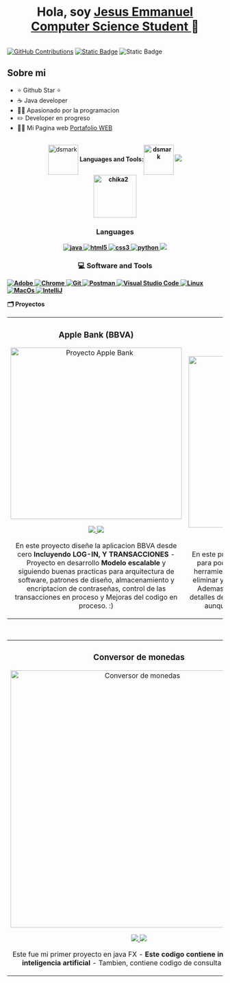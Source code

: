 <div align="center">
<h1 align="center">Hola, soy <a href="">Jesus Emmanuel Computer Science Student </a> 👋</h1>
</div>
<img src="">

[![GitHub Contributions](https://img.shields.io/badge/Contributions-15-green)](https://github.com/ByEmmanuel)
[![Static Badge](https://img.shields.io/badge/Label-Proyecto_En_Desarrollo-green?style=social&logo=Github&logoColor=black&label=ByEmmanuel&color=red&link=https%3A%2F%2Fgithub.com%2FByEmmanuel%2FApp-Banco)](https://github.com/ByEmmanuel/App-Banco)
![Static Badge](https://img.shields.io/badge/Label-Instagram-%23F56040?style=social&logo=Instagram&logoColor=%23F56040&label=Mira%20mi%20perfil&labelColor=whitr&color=green&link=https%3A%2F%2Fwww.instagram.com%2Fscience_emma01%3Figsh%3DMXJtOTZvdzE5OG1ucQ%253D%253D%26utm_source%3Dqr)

## Sobre mi

- ⭐ Github Star ⭐ 
- ☕️ Java developer
- 🏋️‍♀️ Apasionado por la programacion 
- ✏️ Developer en progreso
- 🧑‍🏫 Mi Pagina web [Portafolio WEB](byemmanuel.github.io)
<br>
<div align="center">
 <img alt="dsmark" align="center" height="70px" width="70px" src="https://c.tenor.com/cXlrPENTVkEAAAAi/chika-dance.gif"> <b> Languages and Tools:<img alt="dsmark" align="center" height="70px" width="70px"   
 src="https://c.tenor.com/cXlrPENTVkEAAAAi/chika-dance.gif">
 <img src="https://user-images.githubusercontent.com/73097560/115834477-dbab4500-a447-11eb-908a-139a6edaec5c.gif">
 <br>
 <img alt="chika2" height="100px" width="100px" src="https://c.tenor.com/6jF-Xg5Z11YAAAAi/fujiwara-chika.gif">
  
</div>


<h3 align="center">Languages</h3>
<p align="center">
  <a href="https://www.java.com" target="_blank"> 
    <img src="https://img.shields.io/badge/Java-007396.svg?style=for-the-badge&logo=java&logoColor=white" 
      alt="java"/> 
  </a>
  <a href="https://www.w3.org/html/" target="_blank"> 
    <img src="https://img.shields.io/badge/html-E34F26.svg?style=for-the-badge&logo=html5&logoColor=white"
      alt="html5"/> 
  </a>
  <a href="https://www.w3schools.com/css/" target="_blank">
    <img src="https://img.shields.io/badge/css-1572B6.svg?style=for-the-badge&logo=css3&logoColor=white"
      alt="css3"/>
  </a>
   <a href="https://www.python.org/" target="_blank">
    <img src="https://img.shields.io/badge/Python-python?style=for-the-badge&logo=python&logoColor=%23ECF000&labelColor=white&color=blue&link=www.python.org"
     alt="python"/>
   </a>
	<a href="https://www.mysql.com/" target="_blank">
		<img src="https://img.shields.io/badge/MySQL-a?style=for-the-badge&logo=mySQL&logoColor=black&labelColor=white&color=%233C00FF">
	</a>
</p>


<h3 align="center">💻 Software and Tools</h3>
<p>
    <a href="#">
		<img alt="Adobe" src="https://img.shields.io/badge/Adobe%20-%23FF0000.svg?style=for-the-badge&logo=adobe&logoColor=white">
	</a>
    <a href="#">
		<img alt="Chrome" src="https://img.shields.io/badge/Chrome-3DDC84?style=for-the-badge&logo=google-chrome&logoColor=white">
	</a>
    <a href="#">
		<img alt="Git" src="https://img.shields.io/badge/Git%20-%23F05033.svg?style=for-the-badge&logo=git&logoColor=white">
	</a>
    <a href="#">
		<img alt="Postman" src="https://img.shields.io/badge/Postman-FF6C37?style=for-the-badge&logo=postman&logoColor=white">
	</a>
    <a href="#">
		<img alt="Visual Studio Code" src="https://img.shields.io/badge/Visual%20Studio%20Code-0078d7.svg?style=for-the-badge&logo=visual-studio-code&logoColor=white"> 
    </a>
    <a href="#">
		<img alt="Linux" src="https://img.shields.io/badge/Linux-a?style=for-the-badge&logo=Linux&logoColor=black&labelColor=%2380FF00&color=%23ECFF00">
	</a>
    <a href="#">
		<img alt="MacOs" src="https://img.shields.io/badge/MacOS-a?style=for-the-badge&logo=Apple&logoColor=black&labelColor=white&color=black">
	</a>
    <a href="#">
		<img alt="IntelliJ" src="https://img.shields.io/badge/IntelliJ_IDEA-a?style=for-the-badge&logo=IntelliJ%20IDEA&logoColor=black&labelColor=white&color=blue">
	</a>
</p

<h3 align="center">🗂️ Proyectos</h3>
<table>
<tr>
<td width="50%">
<h3 align="center">Apple Bank (BBVA)</h3>
<div align="center">
<a href="https://github.com/ByEmmanuel/App-Banco" target="_blank">
	<img src="https://i.imgur.com/rdNAcY6.jpg" width="400" alt="Proyecto Apple Bank"></a>
<p>
<a href="https://github.com/ByEmmanuel/App-Banco" target="_blank">
	<img src="https://img.shields.io/badge/CÓDIGO-ff9?style=for-the-badge&logo=github&logoColor=black">
</a>
<a href="Link A Youtube" target="_blank">
	<img src="https://img.shields.io/badge/-Youtube-green?style=for-the-badge&color=fbfc40">
</a>
</p>
<p>En este proyecto diseñe la aplicacion BBVA desde cero <strong>Incluyendo LOG-IN, Y TRANSACCIONES </strong> - Proyecto en desarrollo <strong>Modelo escalable</strong> y siguiendo buenas practicas para arquitectura de software, patrones de diseño, almacenamiento y encriptacion de contraseñas, <italic>control de las transacciones en proceso </italic> y Mejoras del codigo en proceso. :)</p>
</div>
                                                                                      
</td>

<td width="50%">
               <br>
<h3 align="center">Hotel Alura</h3>
<div align="center">                                       
<a href="Link a github" target="_blank">
	<img src="https://i.imgur.com/i3cSodR.png" width="400" alt="Hotel Alura"></a>
<br>
<p>
<a href="Link a github" target="_blank">
<img src="https://img.shields.io/badge/C%C3%93DIGO-80ffaa?style=for-the-badge&logo=github&logoColor=black">
</a>
<a href="Link A Youtube" target="_blank">
<img src="https://img.shields.io/badge/-Youtube-green?style=for-the-badge&color=3fFD7f">
</a>
</p>
</p>En este proyecto diseño <strong>Un Sistema de hospedaje</strong> para poder Realizar reservas, y los admin tienes herramientas adicionales como aceptar, cancelar, eliminar y agregar nuevas reservas de los clientes, <italic> Ademas, los clientes pueden gestionar y ver los detalles de su reserva</italic> Este proyecto esta terminado, aunque en un futuro me gustaría mejorarlo. </p>
</div>                                                             
</table>                                                                                 
</div>
<br>

<table>
<tr>
<td width="50%">
<h3 align="center">Conversor de monedas</h3>
<div align="center">
<a href="https://github.com/ByEmmanuel/Conversor-De-Monedas" target="_blank">
	<img src="https://i.imgur.com/o6rTcYO.png" width="600" alt="Conversor de monedas"></a>
<p>
<a href="https://imgur.com/q6mWTuC" target="_blank">
<img src="https://img.shields.io/badge/CÓDIGO-ff9?style=for-the-badge&logo=github&logoColor=black">
</a>
<a href="Link A youtube" target="_blank">
<img src="https://img.shields.io/badge/-Youtube-green?style=for-the-badge&color=fbfc40">
</a>
</p>
<p>Este fue mi primer proyecto en java FX - <strong>Este codigo contiene integracion de inteligencia artificial</strong> - Tambien, contiene codigo de consulta <strong> A una API </strong> </p>
</div>
                                                                                      
</td>       

<td width="50%">
<h3 align="center">Proyecto Encriptador de texto</h3>
<div align="center">
<a href="https://github.com/ByEmmanuel/EncriptadorDeTexto" target="_blank">
	<img src="https://i.imgur.com/V7fsq8v.png" width="400" alt="Encriptador de texto"></a>
<p>
<a href="https://github.com/ByEmmanuel/EncriptadorDeTexto" target="_blank">
<img src="https://img.shields.io/badge/C%C3%93DIGO-cfaae0?style=for-the-badge&logo=github&logoColor=black">
</a>
<a href="Link A youtube" target="_blank">
<img src="https://img.shields.io/badge/-Youtube-green?style=for-the-badge&color=ff00f4">
</a>
</p>
<p>Este fue mi primer proyecto con componentes, en programacion, intentando seguir por primera vez buenas practicas en el desarrollo web. <strong>Este proyecto me lo dejaro de desafio en el curso de ALURA Latam.</strong> Con caracteristicas de encriptacion de palabras unicas.</p>
</div>
                                                                                      
</td>  
</table>                                                                                 
</div>
<br>
	
